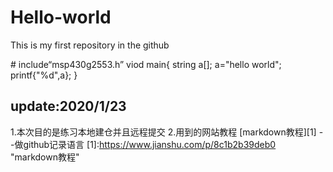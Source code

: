 # Hello-world
This is my first repository in the github 



# include“msp430g2553.h”
viod main{
string a[];
a="hello world";
  printf{"%d",a};
}

## update:2020/1/23 
1.本次目的是练习本地建仓并且远程提交
2.用到的网站教程 
[markdown教程][1] --做github记录语言    [1]:https://www.jianshu.com/p/8c1b2b39deb0 "markdown教程"



